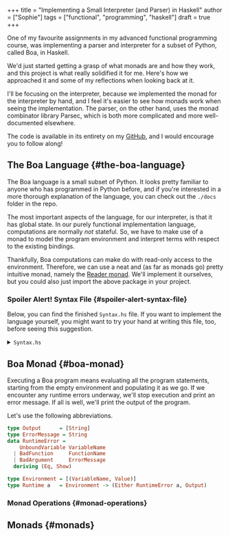 +++
title = "Implementing a Small Interpreter (and Parser) in Haskell"
author = ["Sophie"]
tags = ["functional", "programming", "haskell"]
draft = true
+++

One of my favourite assignments in my advanced functional programming course,
was implementing a parser and interpreter for a subset of Python, called Boa, in
Haskell.

We'd just started getting a grasp of what monads are and how they work, and this
project is what really solidified it for me. Here's how we approached it and
some of my reflections when looking back at it.

I'll be focusing on the interpreter, because we implemented the monad for the
interpreter by hand, and I feel it's easier to see how
monads work when seeing the implementation. The parser, on the other hand, uses
the monad combinator library Parsec, which is both more complicated and more
well-documented elsewhere.

The code is available in its entirety on my [GitHub](https://github.com/SophieBosio/boa), and I would encourage you to
follow along!


## The Boa Language {#the-boa-language}

The Boa language is a small subset of Python. It looks pretty familiar to anyone
who has programmed in Python before, and if you're interested in a more thorough
explanation of the language, you can check out the `./docs` folder in the repo.

The most important aspects of the language, for our interpreter, is that it has
global state. In our purely functional implementation language, computations are
normally _not_ stateful. So, we have to make use of a monad to model the program
environment and interpret terms with respect to the existing bindings.

Thankfully, Boa computations can make do with read-only access to the
environment. Therefore, we can use a neat and (as far as monads go) pretty
intuitive monad, namely the [Reader monad](https://hackage.haskell.org/package/mtl-2.3.1/docs/Control-Monad-Reader.html). We'll implement it ourselves, but you
could also just import the above package in your project.


### Spoiler Alert! Syntax File {#spoiler-alert-syntax-file}

Below, you can find the finished `Syntax.hs` file. If you want to implement the
language yourself, you might want to try your hand at writing this file, too,
before seeing this suggestion.

<details>
<summary><code>Syntax.hs</code></summary>
<div class="details">

```haskell
module Syntax where

data Value =
    None
  | Boolean Bool
  | Number  Integer
  | Text    String
  | List    [Value]
  deriving (Eq, Show, Read)

data Expression =
    Constant  Value
  | Variable  VariableName
  | Operation OperationSymbol Expression Expression
  | Not Expression
  | Call FunctionName FunctionInput
  | ListExpression    [Expression]
  | ListComprehension Expression [Clause]
  deriving (Eq, Show, Read)

type VariableName      = String
type FunctionName      = String
type FunctionInput     = [Expression]
type FunctionArguments = [Value]

data OperationSymbol =
    Plus
  | Minus
  | Times
  | Div
  | Mod
  | Eq
  | Less
  | Greater
  | In
  deriving (Eq, Show, Read)

data Clause =
    For VariableName Expression
  | If               Expression
  deriving (Eq, Show, Read)

type Program = [Statement]

data Statement =
    Define  VariableName Expression
  | Execute              Expression
  deriving (Eq, Show, Read)
```
</div>
</details>


## Boa Monad {#boa-monad}

Executing a Boa program means evaluating all the program statements, starting
from the empty environment and populating it as we go. If we encounter any
runtime errors underway, we'll stop execution and print an error message. If all
is well, we'll print the output of the program.

Let's use the following abbreviations.

```haskell
type Output      = [String]
type ErrorMessage = String
data RuntimeError =
    UnboundVariable VariableName
  | BadFunction     FunctionName
  | BadArgument     ErrorMessage
  deriving (Eq, Show)

type Environment = [(VariableName, Value)]
type Runtime a   = Environment -> (Either RuntimeError a, Output)
```


### Monad Operations {#monad-operations}


## Monads {#monads}
